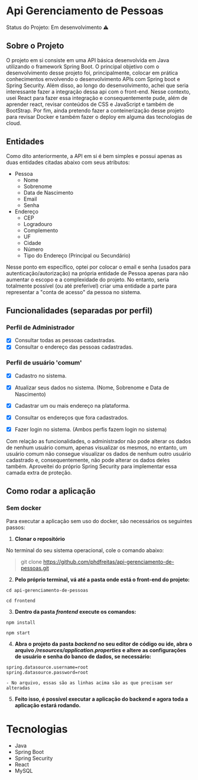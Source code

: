 # Api Gerenciamento de Pessoas

 Status do Projeto: Em desenvolvimento :warning:

## Sobre o Projeto
O projeto em si consiste em uma API básica desenvolvida em Java utilizando o framework Spring Boot. O principal objetivo com o desenvolvimento desse projeto foi, principalmente, colocar em prática conhecimentos envolvendo o desenvolvimento APIs com Spring boot e Spring Security. Além disso, ao longo do desenvolvimento, achei que seria interessante fazer a integração dessa api com o front-end. Nesse contexto, usei React para fazer essa integração e consequentemente pude, além de aprender react, revisar conteúdos de CSS e JavaScript e também de BootStrap. Por fim, ainda pretendo fazer a conteinerização desse projeto para revisar Docker e também fazer o deploy em alguma das tecnologias de cloud. 

## Entidades
Como dito anteriormente, a API em si é bem simples e possui apenas as duas entidades citadas abaixo com seus atributos:
- Pessoa
    - Nome
    - Sobrenome
    - Data de Nascimento
    - Email
    - Senha
- Endereço
    - CEP
    - Logradouro
    - Complemento
    - UF
    - Cidade
    - Número
    - Tipo do Endereço (Principal ou Secundário)

Nesse ponto em específico, optei por colocar o email e senha (usados para autenticação/autorização) na própria entidade de Pessoa apenas para não aumentar o escopo e a complexidade do projeto. No entanto, seria totalmente possível (ou até preferível) criar uma entidade a parte para representar a "conta de acesso" da pessoa no sistema. 

## Funcionalidades (separadas por perfil)
### Perfil de Administrador
- [x] Consultar todas as pessoas cadastradas.
- [x] Consultar o endereço das pessoas cadastradas.

### Perfil de usuário 'comum'
- [x] Cadastro no sistema.
- [x] Atualizar seus dados no sistema. (Nome, Sobrenome e Data de Nascimento) 
- [x] Cadastrar um ou mais endereço na plataforma.
- [x] Consultar os endereços que fora cadastrados.

- [x] Fazer login no sistema. (Ambos perfis fazem login no sistema)

Com relação as funcionalidades, o administrador não pode alterar os dados de nenhum usuário comum, apenas visualizar os mesmos, no entanto, um usuário comum não consegue visualizar os dados de nenhum outro usuário cadastrado e, consequentemente, não pode alterar os dados deles também. Aproveitei do próprio Spring Security para implementar essa camada extra de proteção. 

## Como rodar a aplicação
### Sem docker
Para executar a aplicação sem uso do docker, são necessários os seguintes passos:

1. **Clonar o repositório** 

No terminal do seu sistema operacional, cole o comando abaixo:
> git clone https://github.com/phdfreitas/api-gerenciamento-de-pessoas.git

2. **Pelo próprio terminal, vá até a pasta onde está o front-end do projeto:**
```
cd api-gerenciamento-de-pessoas

cd frontend

```
3. **Dentro da pasta *frontend* execute os comandos:**
``` 
npm install

npm start
```
4. **Abra o projeto da pasta *backend* no seu editor de código ou ide, abra o arquivo */resources/application.properties* e altere as configurações de usuário e senha do banco de dados, se necessário:**

```
spring.datasource.username=root
spring.datasource.password=root

- No arquivo, essas são as linhas acima são as que precisam ser alteradas

```

5. **Feito isso, é possível executar a aplicação do backend e agora toda a aplicação estará rodando.**

# Tecnologias
- Java
- Spring Boot
- Spring Security
- React
- MySQL 